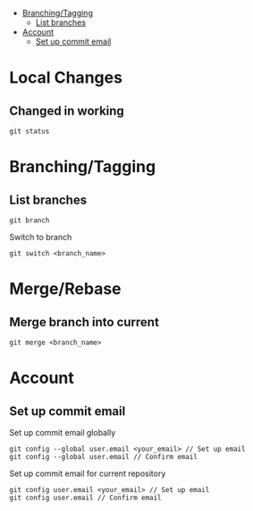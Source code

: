 - [Branching/Tagging](#branchingtagging)
	- [List branches](#list-branches)
- [Account](#account)
	- [Set up commit email](#set-up-commit-email)

# Local Changes

## Changed in working 

```
git status
```

# Branching/Tagging

## List branches

```
git branch
```

Switch to branch

```
git switch <branch_name>
```

# Merge/Rebase

## Merge branch into current

```
git merge <branch_name>
```

# Account

## Set up commit email

Set up commit email globally

```
git config --global user.email <your_email> // Set up email
git config --global user.email // Confirm email
```

Set up commit email for current repository

```
git config user.email <your_email> // Set up email
git config user.email // Confirm email
```